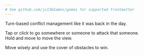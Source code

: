 ```yaml
---
# See github.com/js13kGames/games for supported frontmatter
---
```

Turn-based conflict management like it was back in the day.

Tap or click to go somewhere or someone to attack that someone.                                    
Hold and move to move the view.

Move wisely and use the cover of obstacles to win.